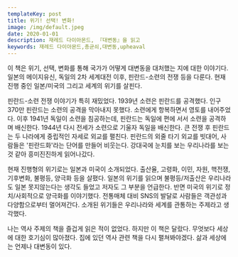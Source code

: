 ```yaml
---
templateKey: post
title: 위기! 선택! 변화!
image: /img/default.jpeg
date: 2020-01-01
description: 재레드 다이아몬드, 『대변동』을 읽고
keywords: 재레드 다이아몬드,총균쇠,대변동,upheaval
---
```

이 책은 위기, 선택, 변화를 통해 국가가 어떻게 대변동을 대처했는 지에 대한 이야기다. 일본의 메이지유신, 독일의 2차 세계대전 이후, 핀란드-소련의 전쟁 등을 다룬다. 현재 진행 중인 일본/미국의 그리고 세계의 위기를 살핀다.

핀란드-소련 전쟁 이야기가 특히 재밌었다. 1939년 소련은 핀란드를 공격했다. 인구 370만 핀란드는 소련의 공격을 막아내지 못했다. 소련에게 항복하면서 영토를 내어주었다. 이후 1941년 독일이 소련을 침공하는데, 핀란드는 독일에 편에 서서 소련을 공격하며 배신한다. 1944년 다시 전세가 소련으로 기울자 독일을 배신한다. 큰 전쟁 후 핀란드는 두 나라에게 중립적인 자세로 외교를 펼친다. 핀란드의 외줄 타기 외교를 빗대어, 사람들은 '핀란드화'라는 단어를 만들어 비웃는다. 강대국에 눈치를 보는 우리나라를 보는 것 같아 흥미진진하게 읽어나갔다.

현재 진행형의 위기로는 일본과 미국이 소개되었다. 출산율, 고령화, 이민, 자원, 핵전쟁, 기후변화, 불평등, 양극화 등을 살폈다. 일본의 위기를 읽으며 불평등/저출산은 우리나라도 일본 못지않는다는 생각도 들었고 저자도 그 부분을 언급한다. 반면 미국의 위기로 정치/사회적으로 양극화를 이야기했다. 전통매체 대비 SNS의 발달로 사람들은 객관성과 다양함으로부터 멀어져간다. 소개된 위기들은 우리나라와 세계를 관통하는 주제라고 생각했다.

나는 역사 주제의 책을 즐겁게 읽은 적이 없었다. 하지만 이 책은 달랐다. 무엇보다 세상에 대한 호기심이 많아졌다. 집에 있던 역사 관련 책을 다시 펼쳐봐야겠다. 삶과 세상에는 언제나 대변동이 있다.